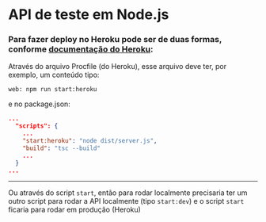 # API de teste em Node.js

### Para fazer deploy no Heroku pode ser de duas formas, conforme [documentação do Heroku](https://devcenter.heroku.com/articles/deploying-nodejs#specifying-a-start-script):

Através do arquivo Procfile (do Heroku), esse arquivo deve ter, por exemplo, um conteúdo tipo:

```Procfile
web: npm run start:heroku
```

e no package.json:

```json
...
  "scripts": {
    ...
    "start:heroku": "node dist/server.js",
    "build": "tsc --build"
    ...
  }
...
```

---

Ou através do script `start`, então para rodar localmente precisaria ter um outro script para rodar a API localmente (tipo `start:dev`) e o script `start` ficaria para rodar em produção (Heroku)
